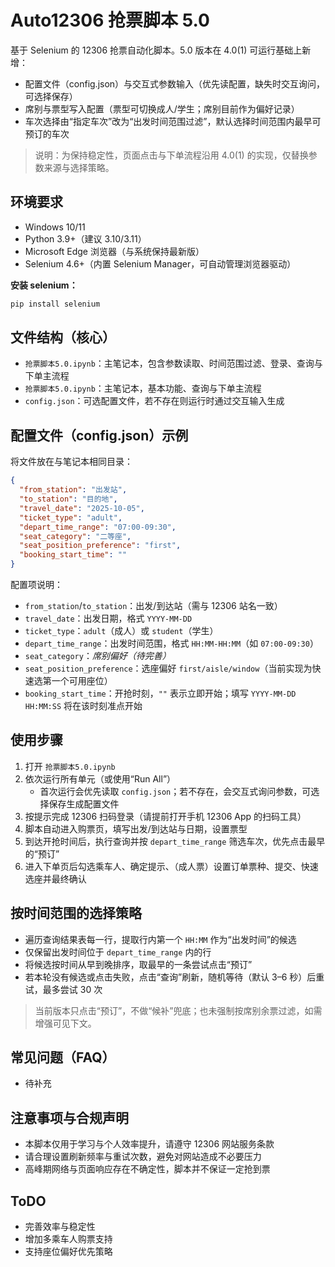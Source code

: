 # Auto12306 抢票脚本 5.0

基于 Selenium 的 12306 抢票自动化脚本。5.0 版本在 4.0(1) 可运行基础上新增：
- 配置文件（config.json）与交互式参数输入（优先读配置，缺失时交互询问，可选择保存）
- 席别与票型写入配置（票型可切换成人/学生；席别目前作为偏好记录）
- 车次选择由“指定车次”改为“出发时间范围过滤”，默认选择时间范围内最早可预订的车次

> 说明：为保持稳定性，页面点击与下单流程沿用 4.0(1) 的实现，仅替换参数来源与选择策略。

## 环境要求
- Windows 10/11
- Python 3.9+（建议 3.10/3.11）
- Microsoft Edge 浏览器（与系统保持最新版）
- Selenium 4.6+（内置 Selenium Manager，可自动管理浏览器驱动）

**安装 selenium：**
```powershell
pip install selenium
```

## 文件结构（核心）
- `抢票脚本5.0.ipynb`：主笔记本，包含参数读取、时间范围过滤、登录、查询与下单主流程
- `抢票脚本5.0.ipynb`：主笔记本，基本功能、查询与下单主流程
- `config.json`：可选配置文件，若不存在则运行时通过交互输入生成

## 配置文件（config.json）示例
将文件放在与笔记本相同目录：
```json
{
  "from_station": "出发站",
  "to_station": "目的地",
  "travel_date": "2025-10-05",
  "ticket_type": "adult",
  "depart_time_range": "07:00-09:30",
  "seat_category": "二等座",
  "seat_position_preference": "first",
  "booking_start_time": ""
}
```
配置项说明：
- `from_station`/`to_station`：出发/到达站（需与 12306 站名一致）
- `travel_date`：出发日期，格式 `YYYY-MM-DD`
- `ticket_type`：`adult`（成人）或 `student`（学生）
- `depart_time_range`：出发时间范围，格式 `HH:MM-HH:MM`（如 `07:00-09:30`）
- `seat_category`：_席别偏好（待完善）_
- `seat_position_preference`：选座偏好 `first/aisle/window`（当前实现为快速选第一个可用座位）
- `booking_start_time`：开抢时刻，`""` 表示立即开始；填写 `YYYY-MM-DD HH:MM:SS` 将在该时刻准点开始

## 使用步骤
1. 打开 `抢票脚本5.0.ipynb`
2. 依次运行所有单元（或使用“Run All”）
   - 首次运行会优先读取 `config.json`；若不存在，会交互式询问参数，可选择保存生成配置文件
3. 按提示完成 12306 扫码登录（请提前打开手机 12306 App 的扫码工具）
4. 脚本自动进入购票页，填写出发/到达站与日期，设置票型
5. 到达开抢时间后，执行查询并按 `depart_time_range` 筛选车次，优先点击最早的“预订”
6. 进入下单页后勾选乘车人、确定提示、（成人票）设置订单票种、提交、快速选座并最终确认

## 按时间范围的选择策略
- 遍历查询结果表每一行，提取行内第一个 `HH:MM` 作为“出发时间”的候选
- 仅保留出发时间位于 `depart_time_range` 内的行
- 将候选按时间从早到晚排序，取最早的一条尝试点击“预订”
- 若本轮没有候选或点击失败，点击“查询”刷新，随机等待（默认 3–6 秒）后重试，最多尝试 30 次

> 当前版本只点击“预订”，不做“候补”兜底；也未强制按席别余票过滤，如需增强可见下文。

## 常见问题（FAQ）

  - 待补充 

## 注意事项与合规声明
- 本脚本仅用于学习与个人效率提升，请遵守 12306 网站服务条款
- 请合理设置刷新频率与重试次数，避免对网站造成不必要压力
- 高峰期网络与页面响应存在不确定性，脚本并不保证一定抢到票

## ToDO
- 完善效率与稳定性
- 增加多乘车人购票支持
- 支持座位偏好优先策略